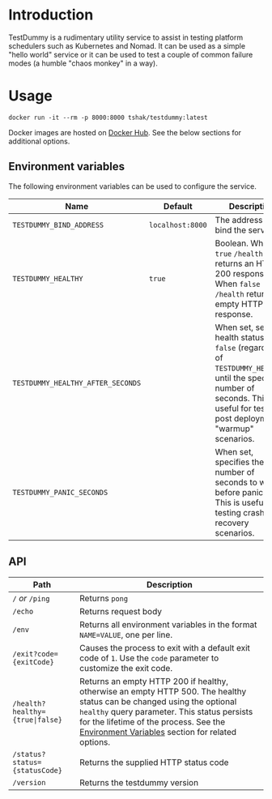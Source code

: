 # Introduction

TestDummy is a rudimentary utility service to assist in testing platform schedulers such as Kubernetes and Nomad. It can be used as a simple "hello world" service or it can be used to test a couple of common failure modes (a humble "chaos monkey" in a way).

# Usage
```
docker run -it --rm -p 8000:8000 tshak/testdummy:latest
```

Docker images are hosted on [Docker Hub](https://hub.docker.com/r/tshak/testdummy). See the below sections for additional options.

## Environment variables

The following environment variables can be used to configure the service.

| Name | Default | Description
| -| -| -
| `TESTDUMMY_BIND_ADDRESS` | `localhost:8000` | The address to bind the service to
| `TESTDUMMY_HEALTHY` | `true` | Boolean. When `true` `/health` returns an HTTP 200 response. When `false` `/health`  returns an empty HTTP 500 response.
| `TESTDUMMY_HEALTHY_AFTER_SECONDS` | | When set, sets the health status to `false` (regardless of `TESTDUMMY_HEALTHY`) until the specified number of seconds. This is useful for testing post deployment "warmup" scenarios.
| `TESTDUMMY_PANIC_SECONDS` | | When set, specifies the number of seconds to wait before panicking. This is useful for testing crash recovery scenarios.


## API

| Path | Description
|  -| -
| `/` _or_ `/ping` | Returns `pong`
| `/echo` | Returns request body
| `/env` | Returns all environment variables in the format `NAME=VALUE`, one per line.
| `/exit?code={exitCode}` | Causes the process to exit with a default exit code of `1`. Use the `code` parameter to customize the exit code.
| <code>/health?healthy={true&#124;false}</code> | Returns an empty HTTP 200 if healthy, otherwise an empty HTTP 500.  The healthy status can be changed using the optional `healthy` query parameter. This status persists for the lifetime of the process. See the [Environment Variables](#environment-variables) section for related options.
| `/status?status={statusCode}` | Returns the supplied HTTP status code
| `/version` | Returns the testdummy version

